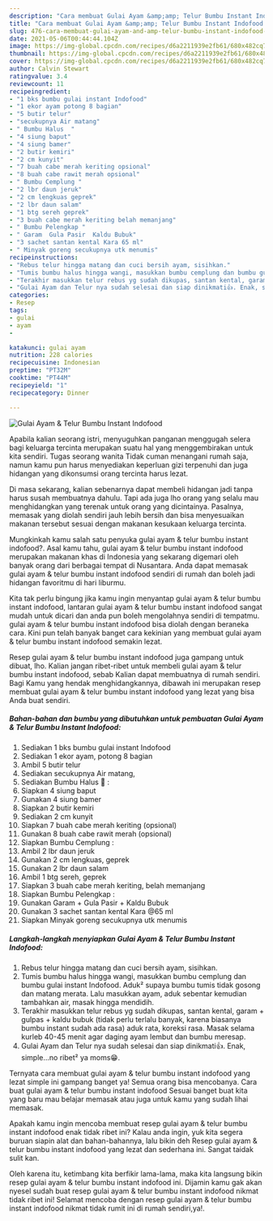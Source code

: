 ```yaml
---
description: "Cara membuat Gulai Ayam &amp;amp; Telur Bumbu Instant Indofood yang nikmat dan Mudah Dibuat"
title: "Cara membuat Gulai Ayam &amp;amp; Telur Bumbu Instant Indofood yang nikmat dan Mudah Dibuat"
slug: 476-cara-membuat-gulai-ayam-and-amp-telur-bumbu-instant-indofood-yang-nikmat-dan-mudah-dibuat
date: 2021-05-06T00:44:44.104Z
image: https://img-global.cpcdn.com/recipes/d6a2211939e2fb61/680x482cq70/gulai-ayam-telur-bumbu-instant-indofood-foto-resep-utama.jpg
thumbnail: https://img-global.cpcdn.com/recipes/d6a2211939e2fb61/680x482cq70/gulai-ayam-telur-bumbu-instant-indofood-foto-resep-utama.jpg
cover: https://img-global.cpcdn.com/recipes/d6a2211939e2fb61/680x482cq70/gulai-ayam-telur-bumbu-instant-indofood-foto-resep-utama.jpg
author: Calvin Stewart
ratingvalue: 3.4
reviewcount: 11
recipeingredient:
- "1 bks bumbu gulai instant Indofood"
- "1 ekor ayam potong 8 bagian"
- "5 butir telur"
- "secukupnya Air matang"
- " Bumbu Halus  "
- "4 siung baput"
- "4 siung bamer"
- "2 butir kemiri"
- "2 cm kunyit"
- "7 buah cabe merah keriting opsional"
- "8 buah cabe rawit merah opsional"
- " Bumbu Cemplung "
- "2 lbr daun jeruk"
- "2 cm lengkuas geprek"
- "2 lbr daun salam"
- "1 btg sereh geprek"
- "3 buah cabe merah keriting belah memanjang"
- " Bumbu Pelengkap "
- " Garam  Gula Pasir  Kaldu Bubuk"
- "3 sachet santan kental Kara 65 ml"
- " Minyak goreng secukupnya utk menumis"
recipeinstructions:
- "Rebus telur hingga matang dan cuci bersih ayam, sisihkan."
- "Tumis bumbu halus hingga wangi, masukkan bumbu cemplung dan bumbu gulai instant Indofood. Aduk² supaya bumbu tumis tidak gosong dan matang merata. Lalu masukkan ayam, aduk sebentar kemudian tambahkan air, masak hingga mendidih."
- "Terakhir masukkan telur rebus yg sudah dikupas, santan kental, garam + gulpas + kaldu bubuk (tidak perlu terlalu banyak, karena biasanya bumbu instant sudah ada rasa) aduk rata, koreksi rasa. Masak selama kurleb 40-45 menit agar daging ayam lembut dan bumbu meresap."
- "Gulai Ayam dan Telur nya sudah selesai dan siap dinikmati👍. Enak, simple...no ribet² ya moms😁."
categories:
- Resep
tags:
- gulai
- ayam
- 

katakunci: gulai ayam  
nutrition: 228 calories
recipecuisine: Indonesian
preptime: "PT32M"
cooktime: "PT44M"
recipeyield: "1"
recipecategory: Dinner

---
```



![Gulai Ayam &amp; Telur Bumbu Instant Indofood](https://img-global.cpcdn.com/recipes/d6a2211939e2fb61/680x482cq70/gulai-ayam-telur-bumbu-instant-indofood-foto-resep-utama.jpg)

Apabila kalian seorang istri, menyuguhkan panganan menggugah selera bagi keluarga tercinta merupakan suatu hal yang menggembirakan untuk kita sendiri. Tugas seorang  wanita Tidak cuman menangani rumah saja, namun kamu pun harus menyediakan keperluan gizi terpenuhi dan juga hidangan yang dikonsumsi orang tercinta harus lezat.

Di masa  sekarang, kalian sebenarnya dapat membeli hidangan jadi tanpa harus susah membuatnya dahulu. Tapi ada juga lho orang yang selalu mau menghidangkan yang terenak untuk orang yang dicintainya. Pasalnya, memasak yang diolah sendiri jauh lebih bersih dan bisa menyesuaikan makanan tersebut sesuai dengan makanan kesukaan keluarga tercinta. 



Mungkinkah kamu salah satu penyuka gulai ayam &amp; telur bumbu instant indofood?. Asal kamu tahu, gulai ayam &amp; telur bumbu instant indofood merupakan makanan khas di Indonesia yang sekarang digemari oleh banyak orang dari berbagai tempat di Nusantara. Anda dapat memasak gulai ayam &amp; telur bumbu instant indofood sendiri di rumah dan boleh jadi hidangan favoritmu di hari liburmu.

Kita tak perlu bingung jika kamu ingin menyantap gulai ayam &amp; telur bumbu instant indofood, lantaran gulai ayam &amp; telur bumbu instant indofood sangat mudah untuk dicari dan anda pun boleh mengolahnya sendiri di tempatmu. gulai ayam &amp; telur bumbu instant indofood bisa diolah dengan beraneka cara. Kini pun telah banyak banget cara kekinian yang membuat gulai ayam &amp; telur bumbu instant indofood semakin lezat.

Resep gulai ayam &amp; telur bumbu instant indofood juga gampang untuk dibuat, lho. Kalian jangan ribet-ribet untuk membeli gulai ayam &amp; telur bumbu instant indofood, sebab Kalian dapat membuatnya di rumah sendiri. Bagi Kamu yang hendak menghidangkannya, dibawah ini merupakan resep membuat gulai ayam &amp; telur bumbu instant indofood yang lezat yang bisa Anda buat sendiri.

<!--inarticleads1-->

##### Bahan-bahan dan bumbu yang dibutuhkan untuk pembuatan Gulai Ayam &amp; Telur Bumbu Instant Indofood:

1. Sediakan 1 bks bumbu gulai instant Indofood
1. Sediakan 1 ekor ayam, potong 8 bagian
1. Ambil 5 butir telur
1. Sediakan secukupnya Air matang,
1. Sediakan  Bumbu Halus 🧄 :
1. Siapkan 4 siung baput
1. Gunakan 4 siung bamer
1. Siapkan 2 butir kemiri
1. Sediakan 2 cm kunyit
1. Siapkan 7 buah cabe merah keriting (opsional)
1. Gunakan 8 buah cabe rawit merah (opsional)
1. Siapkan  Bumbu Cemplung :
1. Ambil 2 lbr daun jeruk
1. Gunakan 2 cm lengkuas, geprek
1. Gunakan 2 lbr daun salam
1. Ambil 1 btg sereh, geprek
1. Siapkan 3 buah cabe merah keriting, belah memanjang
1. Siapkan  Bumbu Pelengkap :
1. Gunakan  Garam + Gula Pasir + Kaldu Bubuk
1. Gunakan 3 sachet santan kental Kara @65 ml
1. Siapkan  Minyak goreng secukupnya utk menumis




<!--inarticleads2-->

##### Langkah-langkah menyiapkan Gulai Ayam &amp; Telur Bumbu Instant Indofood:

1. Rebus telur hingga matang dan cuci bersih ayam, sisihkan.
1. Tumis bumbu halus hingga wangi, masukkan bumbu cemplung dan bumbu gulai instant Indofood. Aduk² supaya bumbu tumis tidak gosong dan matang merata. Lalu masukkan ayam, aduk sebentar kemudian tambahkan air, masak hingga mendidih.
1. Terakhir masukkan telur rebus yg sudah dikupas, santan kental, garam + gulpas + kaldu bubuk (tidak perlu terlalu banyak, karena biasanya bumbu instant sudah ada rasa) aduk rata, koreksi rasa. Masak selama kurleb 40-45 menit agar daging ayam lembut dan bumbu meresap.
1. Gulai Ayam dan Telur nya sudah selesai dan siap dinikmati👍. Enak, simple...no ribet² ya moms😁.




Ternyata cara membuat gulai ayam &amp; telur bumbu instant indofood yang lezat simple ini gampang banget ya! Semua orang bisa mencobanya. Cara buat gulai ayam &amp; telur bumbu instant indofood Sesuai banget buat kita yang baru mau belajar memasak atau juga untuk kamu yang sudah lihai memasak.

Apakah kamu ingin mencoba membuat resep gulai ayam &amp; telur bumbu instant indofood enak tidak ribet ini? Kalau anda ingin, yuk kita segera buruan siapin alat dan bahan-bahannya, lalu bikin deh Resep gulai ayam &amp; telur bumbu instant indofood yang lezat dan sederhana ini. Sangat taidak sulit kan. 

Oleh karena itu, ketimbang kita berfikir lama-lama, maka kita langsung bikin resep gulai ayam &amp; telur bumbu instant indofood ini. Dijamin kamu gak akan nyesel sudah buat resep gulai ayam &amp; telur bumbu instant indofood nikmat tidak ribet ini! Selamat mencoba dengan resep gulai ayam &amp; telur bumbu instant indofood nikmat tidak rumit ini di rumah sendiri,ya!.

